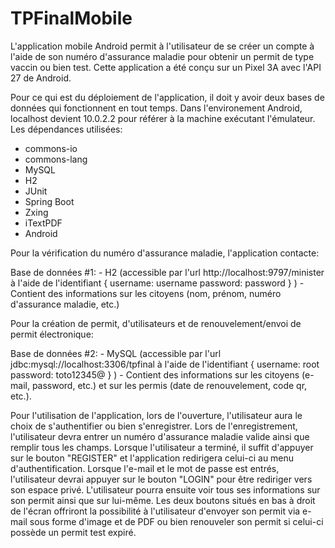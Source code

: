 # TPFinalMobile

L'application mobile Android permit à l'utilisateur de se créer un compte à l'aide de son numéro d'assurance maladie pour obtenir un permit de type vaccin ou bien test.
Cette application a été conçu sur un Pixel 3A avec l'API 27 de Android.

Pour ce qui est du déploiement de l'application, il doit y avoir deux bases de données qui fonctionnent en tout temps.
Dans l'environement Android, localhost devient 10.0.2.2 pour référer à la machine exécutant l'émulateur.
Les dépendances utilisées:
  - commons-io
  - commons-lang
  - MySQL
  - H2
  - JUnit
  - Spring Boot
  - Zxing
  - iTextPDF
  - Android

Pour la vérification du numéro d'assurance maladie, l'application contacte:

  Base de données #1:
    - H2 (accessible par l'url http://localhost:9797/minister à l'aide de l'identifiant { username: username password: password } )
    - Contient des informations sur les citoyens (nom, prénom, numéro d'assurance maladie, etc.)
    
Pour la création de permit, d'utilisateurs et de renouvelement/envoi de permit électronique:

  Base de données #2:
    - MySQL (accessible par l'url jdbc:mysql://localhost:3306/tpfinal à l'aide de l'identifiant { username: root password: toto12345@ } )
    - Contient des informations sur les citoyens (e-mail, password, etc.) et sur les permis (date de renouvelement, code qr, etc.).
  
Pour l'utilisation de l'application, lors de l'ouverture, l'utilisateur aura le choix de s'authentifier ou bien s'enregistrer.
Lors de l'enregistrement, l'utilisateur devra entrer un numéro d'assurance maladie valide ainsi que remplir tous les champs.
Lorsque l'utilisateur a terminé, il suffit d'appuyer sur le bouton "REGISTER" et l'application redirigera celui-ci au menu d'authentification.
Lorsque l'e-mail et le mot de passe est entrés, l'utilisateur devrai appuyer sur le bouton "LOGIN" pour être rediriger vers son espace privé.
L'utilisateur pourra ensuite voir tous ses informations sur son permit ainsi que sur lui-même.
Les deux boutons situés en bas à droit de l'écran offriront la possibilité à l'utilisateur d'envoyer son permit via e-mail sous forme d'image et de PDF ou bien renouveler son permit si celui-ci possède un permit test expiré.
